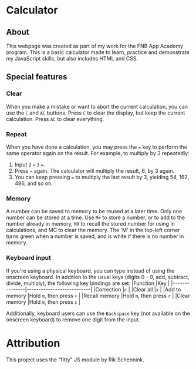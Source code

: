 # Calculator
## About
This webpage was created as part of my work for the FNB App Academy program. This is a basic calculator made to learn, practice and demonstrate my JavaScript skills, but also includes HTML and CSS.

## Special features
### Clear
When you make a mistake or want to abort the current calculation, you can use the `C` and `AC` buttons. Press `C` to clear the display, but keep the current calculation. Press `AC` to clear everything.

### Repeat
When you have done a calculation, you may press the `=` key to perform the same operator again on the result. For example, to multiply by 3 repeatedly: 

1. Input `2` `✕` `3` `=`.
2. Press `=` again. The calculator will multiply the result, 6, by 3 again.
3. You can keep pressing `=` to multiply the last result by 3, yielding 54, 162, 486, and so on.

### Memory
A number can be saved to memory to be reused at a later time. Only one number can be stored at a time. Use `M+` to store a number, or to add to the number already in memory, `MR` to recall the stored number for using in calculations, and MC to clear the memory. The 'M' in the top-left corner turns green when a number is saved, and is white if there is no number in memory.

### Keyboard input
If you're using a physical keyboard, you can type instead of using the onscreen keyboard. In addition to the usual keys (digits 0 - 9, add, subtract, divide, multiply), the following key bindings are set:
|Function       |Key                        |
|---------------|---------------------------|
|Correction     |`c`                        |
|Clear all      |`x`                        |
|Add to memory  |Hold `m`, then press `+`   |
|Recall memory  |Hold `m`, then press `r`   |
|Clear memory   |Hold `m`, then press `c`   |

Additionally, keyboard users can use the `Backspace` key (not available on the onscreen keyboard) to remove one digit from the input.

# Attribution
This project uses the "fitty" JS module by Rik Schennink.